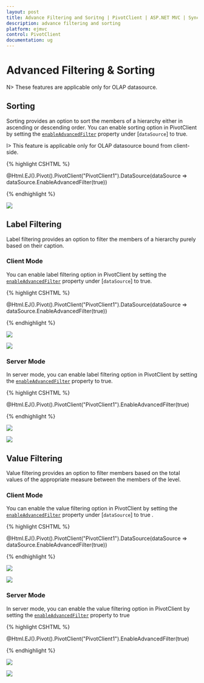 ```yaml
---
layout: post
title: Advance Filtering and Soritng | PivotClient | ASP.NET MVC | Syncfusion 
description: advance filtering and sorting
platform: ejmvc
control: PivotClient
documentation: ug
---
```


# Advanced Filtering & Sorting

N> These features are applicable only for OLAP datasource.

## Sorting

Sorting provides an option to sort the members of a hierarchy either in ascending or descending order. You can enable sorting option in PivotClient by setting the [`enableAdvancedFilter`](/js/api/ejpivotclient#members:enableAdvancedFilter) property under [`dataSource`] to true.

I> This feature is applicable only for OLAP datasource bound from client-side. 

{% highlight CSHTML %}

@Html.EJ().Pivot().PivotClient("PivotClient1").DataSource(dataSource => dataSource.EnableAdvancedFilter(true))

{% endhighlight %}

![](AdvanceFiltering_images/sorting.png)

## Label Filtering

Label filtering provides an option to filter the members of a hierarchy purely based on their caption. 

### Client Mode

You can enable label filtering option in PivotClient by setting the [`enableAdvancedFilter`](/js/api/ejpivotclient#members:enableAdvancedFilter) property under [`dataSource`] to true.

{% highlight CSHTML %}

@Html.EJ().Pivot().PivotClient("PivotClient1").DataSource(dataSource => dataSource.EnableAdvancedFilter(true))

{% endhighlight %}

![](AdvanceFiltering_images/filtering.png)

![](AdvanceFiltering_images/filtering_dialog.png)

### Server Mode

In server mode, you can enable label filtering option in PivotClient by setting the [`enableAdvancedFilter`](/js/api/ejpivotclient#members:enableAdvancedFilter) property to true.

{% highlight CSHTML %}

@Html.EJ().Pivot().PivotClient("PivotClient1").EnableAdvancedFilter(true)

{% endhighlight %}

![](AdvanceFiltering_images/filtering_server.png)

![](AdvanceFiltering_images/filtering_dialog.png)

## Value Filtering

Value filtering provides an option to filter members based on the total values of the appropriate measure between the members of the level. 

### Client Mode

You can enable the value filtering option in PivotClient by setting the [`enableAdvancedFilter`](/js/api/ejpivotclient#members:enableAdvancedFilter) property under [`dataSource`] to true .

{% highlight CSHTML %}

@Html.EJ().Pivot().PivotClient("PivotClient1").DataSource(dataSource => dataSource.EnableAdvancedFilter(true))

{% endhighlight %}

![](AdvanceFiltering_images/valuefilter.png)

![](AdvanceFiltering_images/valuefilter_dialog.png)

### Server Mode

In server mode, you can enable the value filtering option in PivotClient by setting the [`enableAdvancedFilter`](/js/api/ejpivotclient#members:enableAdvancedFilter) property to true

{% highlight CSHTML %}

@Html.EJ().Pivot().PivotClient("PivotClient1").EnableAdvancedFilter(true)

{% endhighlight %}

![](AdvanceFiltering_images/valuefilter_server.png)

![](AdvanceFiltering_images/valuefilter_dialog.png)